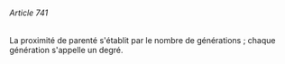 ###### Article 741

La proximité de parenté s'établit par le nombre de générations ; chaque génération s'appelle un degré.


